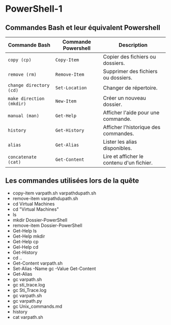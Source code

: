 # PowerShell-1

## Commandes Bash et leur équivalent Powershell

| **Commande Bash** | **Commande Powershell** | **Description**                  |
|--------------------|--------------------------|----------------------------------|
| `copy (cp)`              | `Copy-Item`             | Copier des fichiers ou dossiers. |
| `remove (rm)`              | `Remove-Item`           | Supprimer des fichiers ou dossiers. |
| `change directory (cd)`              | `Set-Location`                    | Changer de répertoire.           |
| `make direction (mkdir)`           | `New-Item`                 | Créer un nouveau dossier. |
| `manual (man)`             | `Get-Help`              | Afficher l'aide pour une commande. |
| `history`         | `Get-History`           | Afficher l'historique des commandes. |
| `alias`           | `Get-Alias`             | Lister les alias disponibles.      |
| `concatenate (cat)`             | `Get-Content`                   | Lire et afficher le contenu d'un fichier. |

## Les commandes utilisées lors de la quête

- copy-item varpath.sh varpathdupath.sh
- remove-item varpathdupath.sh
- cd Virtual Machines
- cd "Virtual Machines"
- ls
- mkdir Dossier-PowerShell
- remove-item Dossier-PowerShell
- Get-Help ls
- Get-Help mkdir
- Get-Help cp
- Gel-Help cd
- Get-History
- cd ..
- Get-Content varpath.sh
- Set-Alias -Name gc -Value Get-Content
- Get-Alias
- gc varpath.sh
- gc sti_trace.log
- gc Sti_Trace.log
- gc varpath.sh
- gc varpath.py
- gc Unix_commands.md
- history
- cat varpath.sh
